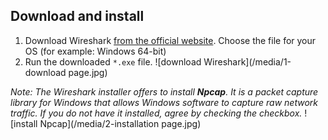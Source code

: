 ## Download and install
1. Download Wireshark [from the official website](https://www.wireshark.org/#download). Choose the file for your OS (for example: Windows 64-bit)
2. Run the downloaded `*.exe` file.
![download Wireshark](/media/1-download page.jpg)

_Note: The Wireshark installer offers to install **Npcap**. It is a packet capture library for Windows that allows Windows software to capture raw network traffic. If you do not have it installed, agree by checking the checkbox._
![install Npcap](/media/2-installation page.jpg)
